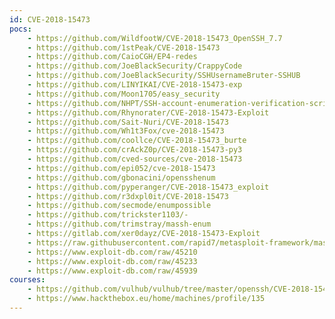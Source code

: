 ```yaml
---
id: CVE-2018-15473
pocs:
    - https://github.com/WildfootW/CVE-2018-15473_OpenSSH_7.7
    - https://github.com/1stPeak/CVE-2018-15473
    - https://github.com/CaioCGH/EP4-redes
    - https://github.com/JoeBlackSecurity/CrappyCode
    - https://github.com/JoeBlackSecurity/SSHUsernameBruter-SSHUB
    - https://github.com/LINYIKAI/CVE-2018-15473-exp
    - https://github.com/Moon1705/easy_security
    - https://github.com/NHPT/SSH-account-enumeration-verification-script
    - https://github.com/Rhynorater/CVE-2018-15473-Exploit
    - https://github.com/Sait-Nuri/CVE-2018-15473
    - https://github.com/Wh1t3Fox/cve-2018-15473
    - https://github.com/coollce/CVE-2018-15473_burte
    - https://github.com/crAckZ0p/CVE-2018-15473-py3
    - https://github.com/cved-sources/cve-2018-15473
    - https://github.com/epi052/cve-2018-15473
    - https://github.com/gbonacini/opensshenum
    - https://github.com/pyperanger/CVE-2018-15473_exploit
    - https://github.com/r3dxpl0it/CVE-2018-15473
    - https://github.com/secmode/enumpossible
    - https://github.com/trickster1103/-
    - https://github.com/trimstray/massh-enum
    - https://gitlab.com/xer0dayz/CVE-2018-15473-Exploit
    - https://raw.githubusercontent.com/rapid7/metasploit-framework/master/modules/auxiliary/scanner/ssh/ssh_enumusers.rb
    - https://www.exploit-db.com/raw/45210
    - https://www.exploit-db.com/raw/45233
    - https://www.exploit-db.com/raw/45939
courses:
    - https://github.com/vulhub/vulhub/tree/master/openssh/CVE-2018-15473
    - https://www.hackthebox.eu/home/machines/profile/135
---
```

